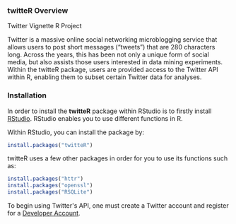 ### twitteR Overview
Twitter Vignette R Project

Twitter is a massive online social networking microblogging service that allows users to post short messages (“tweets”) that are 280 characters long. Across the years, this has been not only a unique form of social media, but also assists those users interested in data mining experiments. Within the twitteR package, users are provided access to the Twitter API within R, enabling them to subset certain Twitter data for analyses.

### Installation

In order to install the **twitteR** package within RStudio is to firstly install [RStudio](http://rstudio.com/products/rstudio/download/preview). RStudio enables you to use different functions in R.

Within RStudio, you can install the package by:

```r
install.packages("twitteR")
```

twitteR uses a few other packages in order for you to use its functions such as:

```r
install.packages("httr")
install.packages("openssl")
install.packages("RSQLite")
```

To begin using Twitter's API, one must create a Twitter account and register for a [Developer Account](http://developer.twitter.com/en/apply-for-access). 
